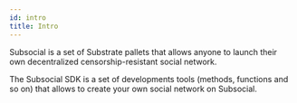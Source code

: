 ```yaml
---
id: intro
title: Intro
---
```


Subsocial is a set of Substrate pallets that allows anyone to launch their own decentralized censorship-resistant social network.

The Subsocial SDK is a set of developments tools (methods, functions and so on) that allows to create your own social network on Subsocial.





